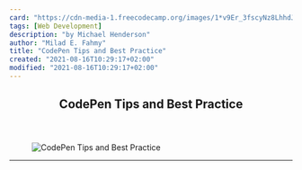 ```yaml
---
card: "https://cdn-media-1.freecodecamp.org/images/1*v9Er_3fscyNz8LhhdJXQ4Q.png"
tags: [Web Development]
description: "by Michael Henderson"
author: "Milad E. Fahmy"
title: "CodePen Tips and Best Practice"
created: "2021-08-16T10:29:17+02:00"
modified: "2021-08-16T10:29:17+02:00"
---
```

<div class="site-wrapper">
<main id="site-main" class="site-main outer">
<div class="inner">
<article class="post-full post tag-web-development tag-learning-to-code tag-css tag-design tag-programming ">
<header class="post-full-header">
<h1 class="post-full-title">CodePen Tips and Best Practice</h1>
</header>
<figure class="post-full-image">
<picture>
<source media="(max-width: 700px)" sizes="1px" srcset="data:image/gif;base64,R0lGODlhAQABAIAAAAAAAP///yH5BAEAAAAALAAAAAABAAEAAAIBRAA7 1w">
<source media="(min-width: 701px)" sizes="(max-width: 800px) 400px,
(max-width: 1170px) 700px,
1400px" srcset="https://cdn-media-1.freecodecamp.org/images/1*v9Er_3fscyNz8LhhdJXQ4Q.png 300w,
https://cdn-media-1.freecodecamp.org/images/1*v9Er_3fscyNz8LhhdJXQ4Q.png 600w,
https://cdn-media-1.freecodecamp.org/images/1*v9Er_3fscyNz8LhhdJXQ4Q.png 1000w,
https://cdn-media-1.freecodecamp.org/images/1*v9Er_3fscyNz8LhhdJXQ4Q.png 2000w">
<img onerror="this.style.display='none'" src="https://cdn-media-1.freecodecamp.org/images/1*v9Er_3fscyNz8LhhdJXQ4Q.png" alt="CodePen Tips and Best Practice">
</picture>
</figure>
<section class="post-full-content">
<div class="post-content medium-migrated-article">
</div>
<hr>
</section>
</article>
</div>
</main>
</div>
<!-- Google Tag Manager (noscript) -->
<!-- End Google Tag Manager (noscript) -->
